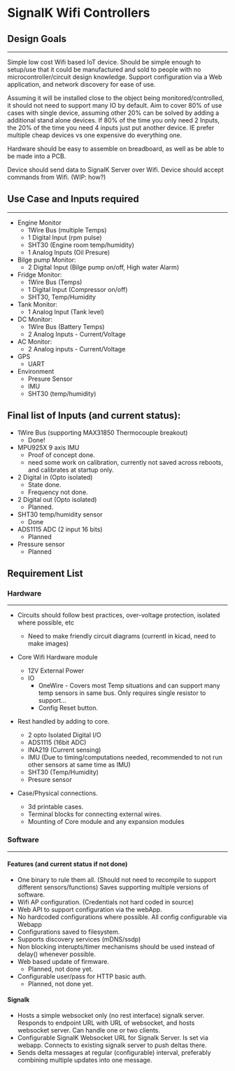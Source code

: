 # SignalK Wifi Controllers
## Design Goals
---------------------
Simple low cost Wifi based IoT device. Should be simple enough to setup/use that it could be manufactured and sold to people with no microcontroller/circuit design knowledge. Support configuration via a Web application, and network discovery for ease of use.

Assuming it will be installed close to the object being monitored/controlled, it should not need to support many IO by default. Aim to cover 80% of use cases with single device, assuming other 20% can be solved by adding a additional stand alone devices. If 80% of the time you only need 2 Inputs, the 20% of the time you need 4 inputs just put another device. IE prefer multiple cheap devices vs one expensive do everything one.

Hardware should be easy to assemble on breadboard, as well as be able to be made into a PCB.

Device should send data to SignalK Server over Wifi.
Device should accept commands from Wifi. (WIP: how?)

## Use Case and Inputs required 
---------------------

- Engine Monitor
    - 1Wire Bus (multiple Temps)
    - 1 Digital Input (rpm pulse)
    - SHT30 (Engine room temp/humidity)
    - 1 Analog Inputs (Oil Presure)
- Bilge pump Monitor:
    - 2 Digital Input (Bilge pump on/off, High water Alarm)
- Fridge Monitor:
    - 1Wire Bus (Temps)
    - 1 Digital Input (Compressor on/off)
    - SHT30, Temp/Humidity
- Tank Monitor:
    - 1 Analog Input (Tank level)
- DC Monitor:
    - 1Wire Bus (Battery Temps)
    - 2 Analog Inputs - Current/Voltage 
- AC Monitor:
    - 2 Analog inputs - Current/Voltage
- GPS
    - UART
- Environment
    - Presure Sensor
    - IMU
    - SHT30 (temp/humidity)
        
## Final list of Inputs (and current status):
- 1Wire Bus (supporting MAX31850 Thermocouple breakout)
	- Done!
- MPU925X 9 axis IMU
	- Proof of concept done.
	- need some work on calibration, currently not saved across reboots, and calibrates at startup only.
- 2 Digital in (Opto isolated)
	- State done.
	- Frequency not done.
- 2 Digital out (Opto isolated)
	- Planned.
- SHT30 temp/humidity sensor
	- Done
- ADS1115 ADC (2 input 16 bits)
	- Planned
- Pressure sensor
	- Planned

		
## Requirement List

### Hardware
---------------------
- Circuits should follow best practices, over-voltage protection, isolated where possible, etc
	- Need to make friendly circuit diagrams (currentl in kicad, need to make images)
- Core Wifi Hardware module
    - 12V External Power
    - IO 
        - OneWire - Covers most Temp situations and can support many temp sensors in same bus. Only requires single resistor to support...
        - Config Reset button.
- Rest handled by adding to core. 
    - 2 opto Isolated Digital I/O
    - ADS1115 (16bit ADC)
    - INA219 (Current sensing)
    - IMU (Due to timing/computations needed, recommended to not run other sensors at same time as IMU)
    - SHT30 (Temp/Humidity)
    - Presure sensor

- Case/Physical connections.
    - 3d printable cases. 
    - Terminal blocks for connecting external wires.
    - Mounting of Core module and any expansion modules

     
### Software
----------------------

#### Features (and current status if not done)
- One binary to rule them all. (Should not need to recompile to support different sensors/functions) Saves supporting multiple versions of software.
- Wifi AP configuration. (Credentials not hard coded in source)
- Web API to support configuration via the webApp.
- No hardcoded configurations where possible. All config configurable via Webapp
- Configurations saved to filesystem.
- Supports discovery services (mDNS/ssdp)
- Non blocking interupts/timer mechanisms should be used instead of delay() whenever possible.
- Web based update of firmware.
	- Planned, not done yet.
- Configurable user/pass for HTTP basic auth. 
	- Planned, not done yet.
    
      

#### Signalk
- Hosts a simple websocket only (no rest interface) signalk server. Responds to endpoint URL with URL of websocket, and hosts websocket server. Can handle one or two clients.
- Configurable SignalK Websocket URL for Signalk Server. Is set via webapp. Connects to existing signalk server to push deltas there.
- Sends delta messages at regular (configurable) interval, preferably combining multiple updates into one message.

